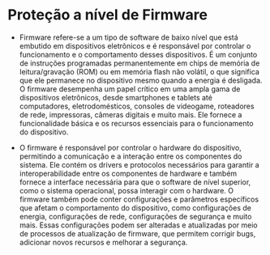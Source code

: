 # Proteção a nível de Firmware

* Firmware refere-se a um tipo de software de baixo nível que está embutido em dispositivos eletrônicos e é responsável por controlar o funcionamento e o comportamento desses dispositivos. É um conjunto de instruções programadas permanentemente em chips de memória de leitura/gravação (ROM) ou em memória flash não volátil, o que significa que ele permanece no dispositivo mesmo quando a energia é desligada. O firmware desempenha um papel crítico em uma ampla gama de dispositivos eletrônicos, desde smartphones e tablets até computadores, eletrodomésticos, consoles de videogame, roteadores de rede, impressoras, câmeras digitais e muito mais. Ele fornece a funcionalidade básica e os recursos essenciais para o funcionamento do dispositivo.

* O firmware é responsável por controlar o hardware do dispositivo, permitindo a comunicação e a interação entre os componentes do sistema. Ele contém os drivers e protocolos necessários para garantir a interoperabilidade entre os componentes de hardware e também fornece a interface necessária para que o software de nível superior, como o sistema operacional, possa interagir com o hardware. O firmware também pode conter configurações e parâmetros específicos que afetam o comportamento do dispositivo, como configurações de energia, configurações de rede, configurações de segurança e muito mais. Essas configurações podem ser alteradas e atualizadas por meio de processos de atualização de firmware, que permitem corrigir bugs, adicionar novos recursos e melhorar a segurança.
